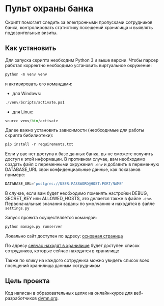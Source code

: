 # Пульт охраны банка
Скрипт помогает следить за электронными пропусками сотрудников банка, контролировать статистику посещений хранилища и выявлять подозрительные визиты.

## Как установить
Для запуска скрипта необходим Python 3 и выше версии.
Чтобы парсер работал корректно необходимо установить виртуальное окружение:
```python
python -m venv venv

```
и активировать его командами:
- для Windows:
```python
./venv/Scripts/activate.ps1
```
- для Linux:
```python
source venv/bin/activate
```
Далее важно установить зависимости (необходимые для работы скрипта бибилиотеки):
```python
pip install -r requirements.txt
```
Если у вас нет доступа к базе данных банка, вы не сможете получить доступ к этой информации. В противном случае, вам необходимо создать файл с переменными окружения `.env` и добавить в переменную DATABASE_URL свои конфиденциальные данные, как показанов примере:
```python
DATABASE_URL='postgres://USER:PASSWORD@HOST:PORT/NAME'
```
В случае, если вам будет необходимо поменять настройки DEBUG, SECRET_KEY или ALLOWED_HOSTS, это делается также в файле `.env`. Первоначальные значания заданы по умолчанию и находятся в файле `settings.py`

Запуск проекта осуществляется командой:
```python
python manage.py runserver
```
Локально сайт доступен по адресу: [основная страница](127.0.0.1:8000)

По адресу [сейчас находят в хранилище](http://127.0.0.1:8000/storage_information) будет доступен список сотрудников, которые сейчас находятся в хранилище

Также по клику на каждого сотрудника можно увидеть список всех посещений хранилища данным сотрудником.


## Цель проекта
Код написан в образовательных целях на онлайн-курсе для веб-разработчиков [dvmn.org](https://dvmn.org/).